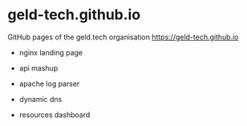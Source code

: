 # geld-tech.github.io
GitHub pages of the geld.tech organisation https://geld-tech.github.io

* nginx landing page

* api mashup
* apache log parser
* dynamic dns
* resources dashboard
